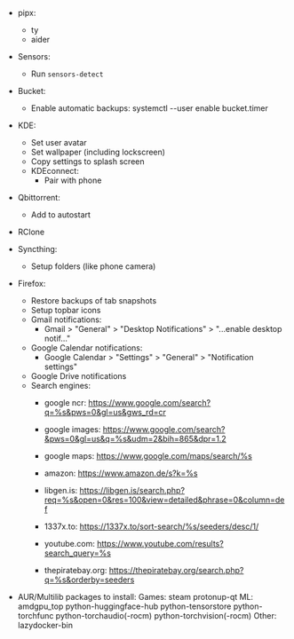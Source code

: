 
- pipx:
    * ty
    * aider

- Sensors:
    * Run `sensors-detect`

- Bucket:
    * Enable automatic backups:
        systemctl --user enable bucket.timer

- KDE:
    * Set user avatar
    * Set wallpaper (including lockscreen)
    * Copy settings to splash screen
    * KDEconnect:
        - Pair with phone

- Qbittorrent:
    * Add to autostart

- RClone

- Syncthing:
    * Setup folders (like phone camera)

- Firefox:
    * Restore backups of tab snapshots
    * Setup topbar icons
    * Gmail notifications:
        - Gmail > "General" > "Desktop Notifications" > "...enable desktop notif..."
    * Google Calendar notifications:
        - Google Calendar > "Settings" > "General" > "Notification settings"
    * Google Drive notifications
    * Search engines:
        - google ncr:
            https://www.google.com/search?q=%s&pws=0&gl=us&gws_rd=cr

        - google images:
            https://www.google.com/search?&pws=0&gl=us&q=%s&udm=2&bih=865&dpr=1.2

        - google maps:
            https://www.google.com/maps/search/%s

        - amazon:
            https://www.amazon.de/s?k=%s

        - libgen.is:
            https://libgen.is/search.php?req=%s&open=0&res=100&view=detailed&phrase=0&column=def

        - 1337x.to:
            https://1337x.to/sort-search/%s/seeders/desc/1/

        - youtube.com:
            https://www.youtube.com/results?search_query=%s

        - thepiratebay.org:
            https://thepiratebay.org/search.php?q=%s&orderby=seeders

- AUR/Multilib packages to install:
    Games:
        steam
        protonup-qt
    ML:
        amdgpu_top
        python-huggingface-hub
        python-tensorstore
        python-torchfunc
        python-torchaudio(-rocm)
        python-torchvision(-rocm)
    Other:
        lazydocker-bin

